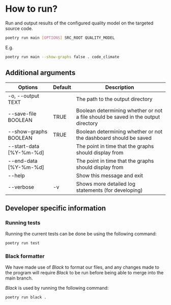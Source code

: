 # How to run?

Run and output results of the configured quality model on the targeted source code.

```sh
poetry run main [OPTIONS] SRC_ROOT QUALITY_MODEL
```
E.g.
```sh
poetry run main --show-graphs false . code_climate
```

## Additional arguments

| Options | Default  | Description  |
|---|---|---|
| -o, --output TEXT  |   | The path to the output directory  |
| --save-file BOOLEAN  | TRUE  | Boolean determining whether or not a file should be saved in the output directory  |
| --show-graphs BOOLEAN  | TRUE  | Boolean determining whether or not the dashboard should be saved  |
| --start-data [%Y-%m-%d]   |   | The point in time that the graphs should display from  |
| --end-data [%Y-%m-%d] | | The point in time that the graphs should display from |
| --help | | Show this message and exit
| --verbose | -v | Shows more detailed log statements (for developing)

## Developer specific information
### Running tests 
Running the current tests can be done be using the following command: 
```sh
poetry run test
```
### Black formatter
We have made use of _Black_ to format our files, and any changes made to the program will require _Black_ to be run before being able to merge into the main branch. 

_Black_ is used by running the following command: 
```sh
poetry run black .
```